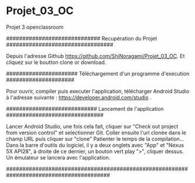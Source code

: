 # Projet_03_OC
Projet 3 openclassroom


#############################  Recupération du Projet  #################################



  Depuis l'adresse Github https://github.com/ShiNoragami/Projet_03_OC. Et cliquez sur le 
boutton clone or download.



######################  Téléchargement d'un programme d'execution  #####################



  Pour ouvrir, compiler puis executer l'application, télécharger Android Studio à 
l'adresse suivante : https://developer.android.com/studio .



############################  Lancement de l'application  ##############################


  Lancer Android Studio, une fois cela fait, cliquer sur "Check out project from version 
control" et selectionner Git.
Coller ensuite l'url clonée dans le champ URL puis cliquer sur "clone"
      Patienter le temps de la compilation...
Dans la barre d'outils du logiciel, il y a deux onglets avec "App" et "Nexus 5X API28", 
à droite de ce dernier, un bouton vert play ">", cliquer dessus.
Un émulateur se lancera avec l'application.


########################################################################################
